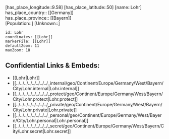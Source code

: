 ﻿---
location: [50,9.58] 
mapzoom: [7,12] 
mapmarker: city 
type: City
tags:
- geo/City


SpocWebEntityId: 11786
isDeleted: false
confidential: public

---
[has_place_longitude::9.58] 
[has_place_latitude::50] 
[name::Lohr] 
has_place_country:: [[Germany]]  
has_place_province:: [[Bayern]]  
[Population::] 
[Unknown::] 


```leaflet
id: Lohr
coordinates: [[Lohr]] 
markerFile: [[Lohr]] 
defaultZoom: 11 
maxZoom: 18
```


## Confidential Links & Embeds: 
- [[Lohr|Lohr]]  
- [[../../../../../../../../_internal/geo/Continent/Europe/Germany/West/Bayern/City/Lohr.internal|Lohr.internal]] 
- [[../../../../../../../../_protect/geo/Continent/Europe/Germany/West/Bayern/City/Lohr.protect|Lohr.protect]] 
- [[../../../../../../../../_private/geo/Continent/Europe/Germany/West/Bayern/City/Lohr.private|Lohr.private]] 
- [[../../../../../../../../_personal/geo/Continent/Europe/Germany/West/Bayern/City/Lohr.personal|Lohr.personal]] 
- [[../../../../../../../../_secret/geo/Continent/Europe/Germany/West/Bayern/City/Lohr.secret|Lohr.secret]] 
